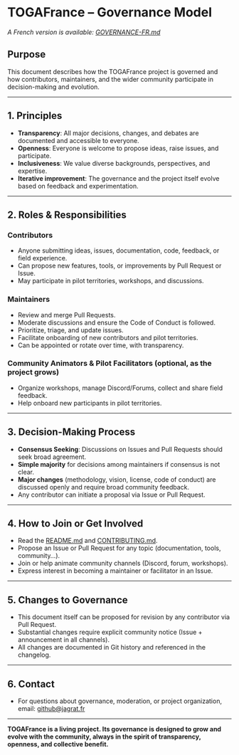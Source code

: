 # TOGAFrance – Governance Model

_A French version is available: [GOVERNANCE-FR.md](./GOVERNANCE-FR.md)_

## Purpose

This document describes how the TOGAFrance project is governed and how contributors, maintainers, and the wider community participate in decision-making and evolution.

---

## 1. Principles

- **Transparency**: All major decisions, changes, and debates are documented and accessible to everyone.
- **Openness**: Everyone is welcome to propose ideas, raise issues, and participate.
- **Inclusiveness**: We value diverse backgrounds, perspectives, and expertise.
- **Iterative improvement**: The governance and the project itself evolve based on feedback and experimentation.

---

## 2. Roles & Responsibilities

### **Contributors**

- Anyone submitting ideas, issues, documentation, code, feedback, or field experience.
- Can propose new features, tools, or improvements by Pull Request or Issue.
- May participate in pilot territories, workshops, and discussions.

### **Maintainers**

- Review and merge Pull Requests.
- Moderate discussions and ensure the Code of Conduct is followed.
- Prioritize, triage, and update issues.
- Facilitate onboarding of new contributors and pilot territories.
- Can be appointed or rotate over time, with transparency.

### **Community Animators & Pilot Facilitators** (optional, as the project grows)

- Organize workshops, manage Discord/Forums, collect and share field feedback.
- Help onboard new participants in pilot territories.

---

## 3. Decision-Making Process

- **Consensus Seeking**: Discussions on Issues and Pull Requests should seek broad agreement.
- **Simple majority** for decisions among maintainers if consensus is not clear.
- **Major changes** (methodology, vision, license, code of conduct) are discussed openly and require broad community feedback.
- Any contributor can initiate a proposal via Issue or Pull Request.

---

## 4. How to Join or Get Involved

- Read the [README.md](./README.md) and [CONTRIBUTING.md](./CONTRIBUTING.md).
- Propose an Issue or Pull Request for any topic (documentation, tools, community…).
- Join or help animate community channels (Discord, forum, workshops).
- Express interest in becoming a maintainer or facilitator in an Issue.

---

## 5. Changes to Governance

- This document itself can be proposed for revision by any contributor via Pull Request.
- Substantial changes require explicit community notice (Issue + announcement in all channels).
- All changes are documented in Git history and referenced in the changelog.

---

## 6. Contact

- For questions about governance, moderation, or project organization, email: [github@jagrat.fr](mailto:github@jagrat.fr)

---

**TOGAFrance is a living project. Its governance is designed to grow and evolve with the community, always in the spirit of transparency, openness, and collective benefit.**
